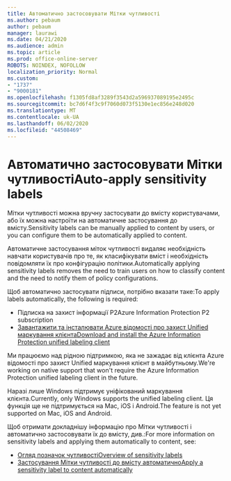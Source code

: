 ```yaml
---
title: Автоматично застосовувати Мітки чутливості
ms.author: pebaum
author: pebaum
manager: laurawi
ms.date: 04/21/2020
ms.audience: admin
ms.topic: article
ms.prod: office-online-server
ROBOTS: NOINDEX, NOFOLLOW
localization_priority: Normal
ms.custom:
- "1737"
- "9000181"
ms.openlocfilehash: f1305fd8af3289f3543d2a596937089195e2495c
ms.sourcegitcommit: bc7d6f4f3c9f7060d073f5130e1ec856e248d020
ms.translationtype: MT
ms.contentlocale: uk-UA
ms.lasthandoff: 06/02/2020
ms.locfileid: "44508469"
---
```

# <a name="auto-apply-sensitivity-labels"></a><span data-ttu-id="d0744-102">Автоматично застосовувати Мітки чутливості</span><span class="sxs-lookup"><span data-stu-id="d0744-102">Auto-apply sensitivity labels</span></span>

<span data-ttu-id="d0744-103">Мітки чутливості можна вручну застосувати до вмісту користувачами, або їх можна настроїти на автоматичне застосування до вмісту.</span><span class="sxs-lookup"><span data-stu-id="d0744-103">Sensitivity labels can be manually applied to content by users, or you can configure them to be automatically applied to content.</span></span>

<span data-ttu-id="d0744-104">Автоматичне застосування міток чутливості видаляє необхідність навчати користувачів про те, як класифікувати вміст і необхідність повідомляти їх про конфігурацію політики.</span><span class="sxs-lookup"><span data-stu-id="d0744-104">Automatically applying sensitivity labels removes the need to train users on how to classify content and the need to notify them of policy configurations.</span></span>

<span data-ttu-id="d0744-105">Щоб автоматично застосувати підписи, потрібно вказати таке:</span><span class="sxs-lookup"><span data-stu-id="d0744-105">To apply labels automatically, the following is required:</span></span>

- <span data-ttu-id="d0744-106">Підписка на захист інформації P2</span><span class="sxs-lookup"><span data-stu-id="d0744-106">Azure Information Protection P2 subscription</span></span>
- [<span data-ttu-id="d0744-107">Завантажити та інсталювати Azure відомості про захист Unified маркування клієнта</span><span class="sxs-lookup"><span data-stu-id="d0744-107">Download and install the Azure Information Protection unified labeling client</span></span>](https://docs.microsoft.com/azure/information-protection/rms-client/install-unifiedlabelingclient-app)

<span data-ttu-id="d0744-108">Ми працюємо над рідною підтримкою, яка не зажадає від клієнта Azure відомості про захист Unified маркування клієнт в майбутньому.</span><span class="sxs-lookup"><span data-stu-id="d0744-108">We're working on native support that won't require the Azure Information Protection unified labeling client in the future.</span></span>

<span data-ttu-id="d0744-109">Наразі лише Windows підтримує уніфікований маркування клієнта.</span><span class="sxs-lookup"><span data-stu-id="d0744-109">Currently, only Windows supports the unified labeling client.</span></span>  <span data-ttu-id="d0744-110">Ця функція ще не підтримується на Mac, iOS і Android.</span><span class="sxs-lookup"><span data-stu-id="d0744-110">The feature is not yet supported on Mac, iOS and Android.</span></span>

<span data-ttu-id="d0744-111">Щоб отримати докладнішу інформацію про Мітки чутливості і автоматично застосовувати їх до вмісту, див.:</span><span class="sxs-lookup"><span data-stu-id="d0744-111">For more information on sensitivity labels and applying them automatically to content,  see:</span></span>

- [<span data-ttu-id="d0744-112">Огляд позначок чутливості</span><span class="sxs-lookup"><span data-stu-id="d0744-112">Overview of sensitivity labels</span></span>](https://docs.microsoft.com/microsoft-365/compliance/sensitivity-labels)
- [<span data-ttu-id="d0744-113">Застосування Мітки чутливості до вмісту автоматично</span><span class="sxs-lookup"><span data-stu-id="d0744-113">Apply a sensitivity label to content automatically</span></span>](https://docs.microsoft.com/office365/securitycompliance/apply_sensitivity_label_automatically)